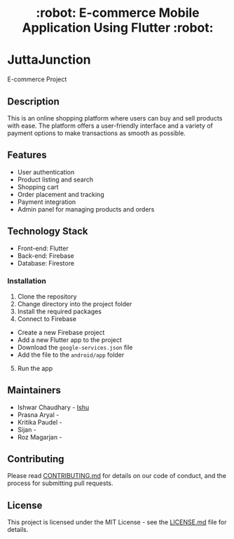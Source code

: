 <h1 align="center">
  :robot: E-commerce Mobile Application Using Flutter <a href="#"></a> :robot:
</h1>

# JuttaJunction

E-commerce Project

## Description

This is an online shopping platform where users can buy and sell products with ease. The platform offers a user-friendly interface and a variety of payment options to make transactions as smooth as possible.

## Features

- User authentication
- Product listing and search
- Shopping cart
- Order placement and tracking
- Payment integration
- Admin panel for managing products and orders

## Technology Stack

- Front-end: Flutter
- Back-end: Firebase
- Database: Firestore

### Installation

1. Clone the repository
2. Change directory into the project folder
3. Install the required packages
4. Connect to Firebase
- Create a new Firebase project
- Add a new Flutter app to the project
- Download the `google-services.json` file
- Add the file to the `android/app` folder
5. Run the app

## Maintainers

- Ishwar Chaudhary - [Ishu](https://github.com/ishwar46)
- Prasna Aryal - [](#)
- Kritika Paudel - [](#)
- Sijan - [](#)
- Roz Magarjan - [](#)



## Contributing

Please read [CONTRIBUTING.md](https://github.com/YOUR_USERNAME/e-commerce-project/blob/master/CONTRIBUTING.md) for details on our code of conduct, and the process for submitting pull requests.

## License

This project is licensed under the MIT License - see the [LICENSE.md](https://github.com/YOUR_USERNAME/e-commerce-project/blob/master/LICENSE.md) file for details.
